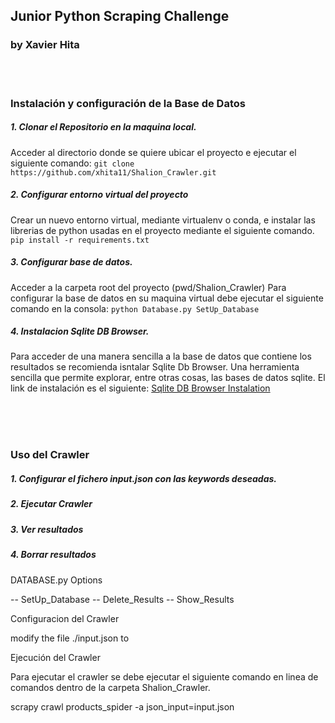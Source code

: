 ## Junior Python Scraping Challenge
### by Xavier Hita

<br/><br/>

### Instalación y configuración de la Base de Datos
   
##### 1. Clonar el Repositorio en la maquina local.
  Acceder al directorio donde se quiere ubicar el proyecto e ejecutar el siguiente comando:
  `git clone https://github.com/xhita11/Shalion_Crawler.git`
  
##### 2. Configurar entorno virtual del proyecto
  Crear un nuevo entorno virtual, mediante virtualenv o conda, e instalar las librerias de python usadas en el proyecto mediante el siguiente comando.
  `pip install -r requirements.txt` 
  
##### 3. Configurar base de datos.
 Acceder a la carpeta root del proyecto (pwd/Shalion_Crawler)
 Para configurar la base de datos en su maquina virtual debe ejecutar el siguiente comando en la consola:
  `python Database.py SetUp_Database`
  
##### 4. Instalacion Sqlite DB Browser.
Para acceder de una manera sencilla a la base de datos que contiene los resultados se recomienda isntalar Sqlite Db Browser. Una herramienta sencilla que permite explorar, entre otras cosas, las bases de datos sqlite. El link de instalación es el siguiente: [Sqlite DB Browser Instalation](https://sqlitebrowser.org/dl/)
 
<br/><br/><br/>

### Uso del Crawler
  
##### 1. Configurar el fichero input.json con las keywords deseadas.
  
##### 2. Ejecutar Crawler
  
##### 3. Ver resultados
  
##### 4. Borrar resultados



DATABASE.py Options

-- SetUp_Database
-- Delete_Results
-- Show_Results


Configuracion del Crawler 

modify the file ./input.json to



Ejecución del Crawler

Para ejecutar el crawler se debe ejecutar el siguiente comando en linea de comandos dentro de la carpeta Shalion_Crawler.

scrapy crawl products_spider -a json_input=input.json


